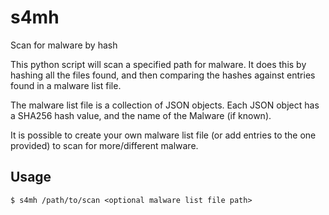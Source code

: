 # s4mh
Scan for malware by hash

This python script will scan a specified path for malware. It does this by hashing all the files found, and then comparing the hashes against entries found in a malware list file.

The malware list file is a collection of JSON objects.  Each JSON object has a SHA256 hash value, and the name of the Malware (if known).

It is possible to create your own malware list file (or add entries to the one provided) to scan for more/different malware.

## Usage
    $ s4mh /path/to/scan <optional malware list file path>
    

